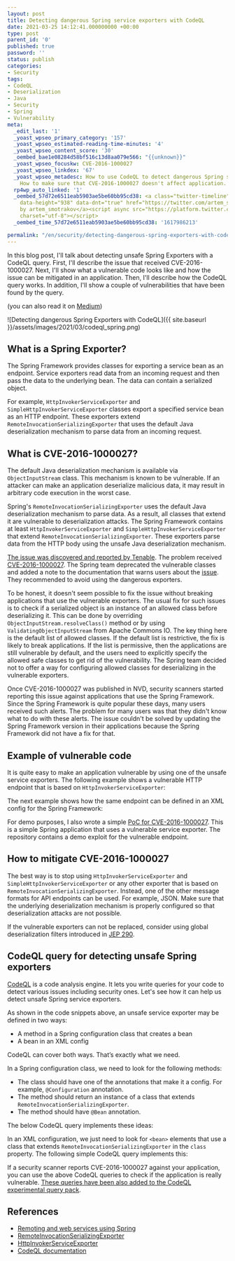```yaml
---
layout: post
title: Detecting dangerous Spring service exporters with CodeQL
date: 2021-03-25 14:12:41.000000000 +00:00
type: post
parent_id: '0'
published: true
password: ''
status: publish
categories:
- Security
tags:
- CodeQL
- Deserialization
- Java
- Security
- Spring
- Vulnerability
meta:
  _edit_last: '1'
  _yoast_wpseo_primary_category: '157'
  _yoast_wpseo_estimated-reading-time-minutes: '4'
  _yoast_wpseo_content_score: '30'
  _oembed_bae1e08284d58bf516c13d8aa079e566: "{{unknown}}"
  _yoast_wpseo_focuskw: CVE-2016-1000027
  _yoast_wpseo_linkdex: '67'
  _yoast_wpseo_metadesc: How to use CodeQL to detect dangerous Spring service exporters.
    How to make sure that CVE-2016-1000027 doesn't affect application.
  rp4wp_auto_linked: '1'
  _oembed_57d72e6511eab5903ae5be60bb95cd38: <a class="twitter-timeline" data-width="625"
    data-height="938" data-dnt="true" href="https://twitter.com/artem_smotrakov?ref_src=twsrc%5Etfw">Tweets
    by artem_smotrakov</a><script async src="https://platform.twitter.com/widgets.js"
    charset="utf-8"></script>
  _oembed_time_57d72e6511eab5903ae5be60bb95cd38: '1617986213'

permalink: "/en/security/detecting-dangerous-spring-exporters-with-codeql.html"
---
```

<!-- wp:paragraph -->

In this blog post, I'll talk about detecting unsafe Spring Exporters with a CodeQL query. First, I'll describe the issue that received CVE-2016-1000027. Next, I'll show what a vulnerable code looks like and how the issue can be mitigated in an application. Then, I'll describe how the CodeQL query works. In addition, I'll show a couple of vulnerabilities that have been found by the query.

<!-- /wp:paragraph -->

<!-- wp:paragraph -->

(you can also read it on [Medium](https://infosecwriteups.com/detect-dangerous-spring-service-exporters-with-codeql-c3c800b7b2de))

<!-- /wp:paragraph -->

<!-- wp:image {"id":4072,"sizeSlug":"large","linkDestination":"none","className":"noborder"} -->

![Detecting dangerous Spring Exporters with CodeQL]({{ site.baseurl }}/assets/images/2021/03/codeql_spring.png)

<!-- /wp:image -->

<!-- wp:more -->  
<!--more-->  
<!-- /wp:more -->

<!-- wp:heading -->

## What is a Spring Exporter?

<!-- /wp:heading -->

<!-- wp:paragraph -->

The Spring Framework provides classes for exporting a service bean as an endpoint. Service exporters read data from an incoming request and then pass the data to the underlying bean. The data can contain a serialized object.

<!-- /wp:paragraph -->

<!-- wp:paragraph -->

For example, `HttpInvokerServiceExporter` and `SimpleHttpInvokerServiceExporter` classes export a specified service bean as an HTTP endpoint. These exporters extend `RemoteInvocationSerializingExporter` that uses the default Java deserialization mechanism to parse data from an incoming request.

<!-- /wp:paragraph -->

<!-- wp:heading -->

## What is CVE-2016-1000027?

<!-- /wp:heading -->

<!-- wp:paragraph -->

The default Java deserialization mechanism is available via `ObjectInputStream` class. This mechanism is known to be vulnerable. If an attacker can make an application deserialize malicious data, it may result in arbitrary code execution in the worst case.

<!-- /wp:paragraph -->

<!-- wp:paragraph -->

Spring's `RemoteInvocationSerializingExporter` uses the default Java deserialization mechanism to parse data. As a result, all classes that extend it are vulnerable to deserialization attacks. The Spring Framework contains at least `HttpInvokerServiceExporter` and `SimpleHttpInvokerServiceExporter` that extend `RemoteInvocationSerializingExporter`. These exporters parse data from the HTTP body using the unsafe Java deserialization mechanism.

<!-- /wp:paragraph -->

<!-- wp:paragraph -->

[The issue was discovered and reported by Tenable](https://www.tenable.com/security/research/tra-2016-20). The problem received [CVE-2016-1000027](https://nvd.nist.gov/vuln/detail/CVE-2016-1000027). The Spring team deprecated the vulnerable classes and added a note to the documentation that warns users about the [issue](https://github.com/spring-projects/spring-framework/issues/24434). They recommended to avoid using the dangerous exporters.

<!-- /wp:paragraph -->

<!-- wp:paragraph -->

To be honest, it doesn't seem possible to fix the issue without breaking applications that use the vulnerable exporters. The usual fix for such issues is to check if a serialized object is an instance of an allowed class before deserializing it. This can be done by overriding `ObjectInputStream.resolveClass()` method or by using `ValidatingObjectInputStream` from Apache Commons IO. The key thing here is the default list of allowed classes. If the default list is restrictive, the fix is likely to break applications. If the list is permissive, then the applications are still vulnerable by default, and the users need to explicitly specify the allowed safe classes to get rid of the vulnerability. The Spring team decided not to offer a way for configuring allowed classes for deserializing in the vulnerable exporters.

<!-- /wp:paragraph -->

<!-- wp:paragraph -->

Once CVE-2016-1000027 was published in NVD, security scanners started reporting this issue against applications that use the Spring Framework. Since the Spring Framework is quite popular these days, many users received such alerts. The problem for many users was that they didn't know what to do with these alerts. The issue couldn't be solved by updating the Spring Framework version in their applications because the Spring Framework did not have a fix for that.

<!-- /wp:paragraph -->

<!-- wp:heading -->

## Example of vulnerable code

<!-- /wp:heading -->

<!-- wp:paragraph -->

It is quite easy to make an application vulnerable by using one of the unsafe service exporters. The following example shows a vulnerable HTTP endpoint that is based on `HttpInvokerServiceExporter`:

<!-- /wp:paragraph -->

<!-- wp:html -->  
<script src="https://gist.github.com/artem-smotrakov/8f9d666cc58ccff9dd50d42a3cc1d68d.js"></script>  
<!-- /wp:html -->

<!-- wp:paragraph -->

The next example shows how the same endpoint can be defined in an XML config for the Spring Framework:

<!-- /wp:paragraph -->

<!-- wp:html -->  
<script src="https://gist.github.com/artem-smotrakov/5ea4d67c9ee5ecb51cbfc591a383df89.js"></script>  
<!-- /wp:html -->

<!-- wp:paragraph -->

For demo purposes, I also wrote a simple [PoC for CVE-2016-1000027](https://github.com/artem-smotrakov/cve-2016-1000027-poc). This is a simple Spring application that uses a vulnerable service exporter. The repository contains a demo exploit for the vulnerable endpoint.

<!-- /wp:paragraph -->

<!-- wp:heading -->

## How to mitigate CVE-2016-1000027

<!-- /wp:heading -->

<!-- wp:paragraph -->

The best way is to stop using `HttpInvokerServiceExporter` and `SimpleHttpInvokerServiceExporter` or any other exporter that is based on `RemoteInvocationSerializingExporter`. Instead, one of the other message formats for API endpoints can be used. For example, JSON. Make sure that the underlying deserialization mechanism is properly configured so that deserialization attacks are not possible.

<!-- /wp:paragraph -->

<!-- wp:paragraph -->

If the vulnerable exporters can not be replaced, consider using global deserialization filters introduced in [JEP 290](https://openjdk.java.net/jeps/290).

<!-- /wp:paragraph -->

<!-- wp:heading -->

## CodeQL query for detecting unsafe Spring exporters

<!-- /wp:heading -->

<!-- wp:paragraph -->

[CodeQL](https://securitylab.github.com/tools/codeql) is a code analysis engine. It lets you write queries for your code to detect various issues including security ones. Let's see how it can help us detect unsafe Spring service exporters.

<!-- /wp:paragraph -->

<!-- wp:paragraph -->

As shown in the code snippets above, an unsafe service exporter may be defined in two ways:

<!-- /wp:paragraph -->

<!-- wp:list -->

- A method in a Spring configuration class that creates a bean
- A bean in an XML config

<!-- /wp:list -->

<!-- wp:paragraph -->

CodeQL can cover both ways. That’s exactly what we need.

<!-- /wp:paragraph -->

<!-- wp:paragraph -->

In a Spring configuration class, we need to look for the following methods:

<!-- /wp:paragraph -->

<!-- wp:list -->

- The class should have one of the annotations that make it a config. For example, `@Configuration` annotation.
- The method should return an instance of a class that extends `RemoteInvocationSerializingExporter`.
- The method should have `@Bean` annotation.

<!-- /wp:list -->

<!-- wp:paragraph -->

The below CodeQL query implements these ideas:

<!-- /wp:paragraph -->

<!-- wp:html -->  
<script src="https://gist.github.com/artem-smotrakov/0889c86b2e33a4fd092ca9e5769c53a4.js"></script>  
<!-- /wp:html -->

<!-- wp:paragraph -->

In an XML configuration, we just need to look for `<bean>` elements that use a class that extends `RemoteInvocationSerializingExporter` in the `class` property. The following simple CodeQL query implements this:

<!-- /wp:paragraph -->

<!-- wp:html -->  
<script src="https://gist.github.com/artem-smotrakov/fd504f83eb1559924d358ed173b1a184.js"></script>  
<!-- /wp:html -->

<!-- wp:paragraph -->

If a security scanner reports CVE-2016-1000027 against your application, you can use the above CodeQL queries to check if the application is really vulnerable. [These queries have been also added to the CodeQL experimental query pack](https://github.com/github/codeql/pull/5260).

<!-- /wp:paragraph -->

<!-- wp:heading -->

## References

<!-- /wp:heading -->

<!-- wp:list -->

- [Remoting and web services using Spring](https://docs.spring.io/spring-framework/docs/2.0.x/reference/remoting.html)
- [RemoteInvocationSerializingExporter](https://docs.spring.io/spring-framework/docs/current/javadoc-api/org/springframework/remoting/rmi/RemoteInvocationSerializingExporter.html)
- [HttpInvokerServiceExporter](https://docs.spring.io/spring-framework/docs/current/javadoc-api/org/springframework/remoting/httpinvoker/HttpInvokerServiceExporter.html)
- [CodeQL documentation](https://codeql.github.com/docs/)

<!-- /wp:list -->

